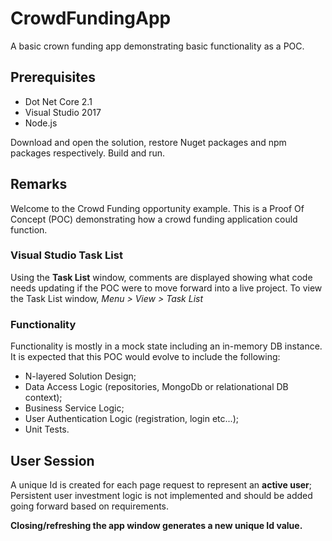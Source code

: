 # CrowdFundingApp
A basic crown funding app demonstrating basic functionality as a POC.

<h2>Prerequisites</h2>
<ul>
<li>Dot Net Core 2.1</li>
<li>Visual Studio 2017</li>
<li>Node.js</li>
</ul>

Download and open the solution, restore Nuget packages and npm packages respectively. Build and run.

<h2>Remarks</h2>
  Welcome to the Crowd Funding opportunity example. This is a Proof Of Concept (POC) demonstrating how a crowd funding application could function.
  
  <h3>Visual Studio Task List</h3>
  Using the <strong>Task List</strong> window, comments are displayed showing what code needs updating if the POC were to move forward into  a live project. To view the Task List window, <em>Menu > View > Task List</em>

<h3>Functionality</h3>
  Functionality is mostly in a mock state including an in-memory DB instance.  It is expected that this POC would evolve to include the following:
  <ul>
  <li>N-layered Solution Design;</li>
  <li>Data Access Logic (repositories, MongoDb or relationational DB context);</li>
  <li>Business Service Logic;</li>
  <li>User Authentication Logic (registration, login etc...);</li>
  <li>Unit Tests.</li>
  </ul>

<h2>User Session</h2>
  A unique Id is created for each page request to represent an <b>active user</b>;
  Persistent user investment logic is not implemented and should be added going forward based on requirements.
  
  <strong>Closing/refreshing the app window generates a new unique Id value.</strong>
